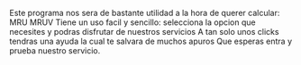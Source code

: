Este programa nos sera de bastante utilidad a la hora de querer calcular:
MRU
MRUV
Tiene un uso facil y sencillo:
selecciona la opcion que necesites y podras disfrutar de nuestros servicios
A tan solo unos clicks tendras una ayuda la cual te salvara de muchos apuros
Que esperas entra y prueba nuestro servicio.
